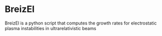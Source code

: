 # BreizEl
BreizEl is a python script that computes the growth rates for electrostatic plasma instabilities in ultrarelativistic beams
